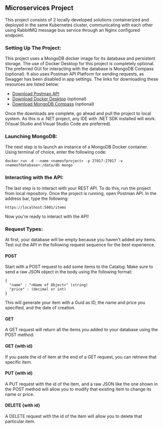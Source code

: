 ## Microservices Project
This project consists of 2 locally developed solutions containerized and deployed in the same Kubernetes cluster, communicating with each other using RabbitMQ message bus service through an Nginx configured endpoint.

### Setting Up The Project:
This project uses a MongoDB docker image for its database and persistent storage. The use of Docker Desktop for this project is completely optional. The preferred GUI for interacting with the database is MongoDB Compass (optional).
It also uses Postman API Platform for sending requests, as Swagger has been disabled in app settings. The links for downloading these resources are listed below:
- [Download Postman API](https://www.postman.com/downloads/)
- [Download Docker Desktop](https://www.docker.com/products/docker-desktop/) (optional)
- [Download MongoDB Compass](https://www.mongodb.com/try/download/compass) (optional)

Once the downloads are complete, go ahead and pull the project to local system. As this is a .NET project, any IDE with .NET SDK installed will work. 
(Visual Studio and Visual Studio Code are preferred).

### Launching MongoDB:
The next step is to launch an instance of a MongoDB Docker container. Using terminal of choice, enter the following code:
```
docker run -d --name <nameofproject> -p 27017:27017 -v <nameofdatabase>:/data/db mongo
```

### Interacting with the API:
The last step is to interact with your REST API. To do this, run the project from local repository.
Once the project is running, open Postman API. In the address bar, type the following:
```
https://localhost:5001/items
```
Now you're ready to interact with the API!

### Request Types:
At first, your database will be empty because you haven't added any items. Test out the API in the following request sequence for the best experience.
#### POST
Start with a POST request to add some items to the Catalog. Make sure to send a raw JSON object in the body using the following format:
```
{
  "name" : "<Name of Object>" (string)
  "price" : (decimal or int)
}
```
This will generate your item with a Guid as ID, the name and price you specified, and the date of creation.
#### GET
A GET request will return all the items you added to your database using the POST method.
#### GET {with id}
If you paste the id of item at the end of a GET request, you can retrieve that specific item.
#### PUT {with id}
A PUT request with the id of the item, and a raw JSON like the one shown in the POST method will allow you to modify that existing item to change its name or price.
#### DELETE {with id}
A DELETE request with the id of the item will allow you to delete that particular item.
